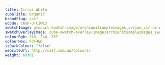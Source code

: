 ```yaml
---
title: Cirrus White
cubeTitle: Organic
brandSlug: casf
uCode: CASF-U-CIW13
swatchImage: product-swatch-image/archiunitsampleimages_corian_cirrus-white.jpg
swatchOverlayImage: cube-swatch-overlay-image/archiunitsampleimages_swatch-overlay_corian.png
colourRgb: 243, 244, 237
colourHex: F3F4ED
isDarkColour: "false"
websiteUrl: http://casf.com.au/colours/
weight: 69301
---
```

